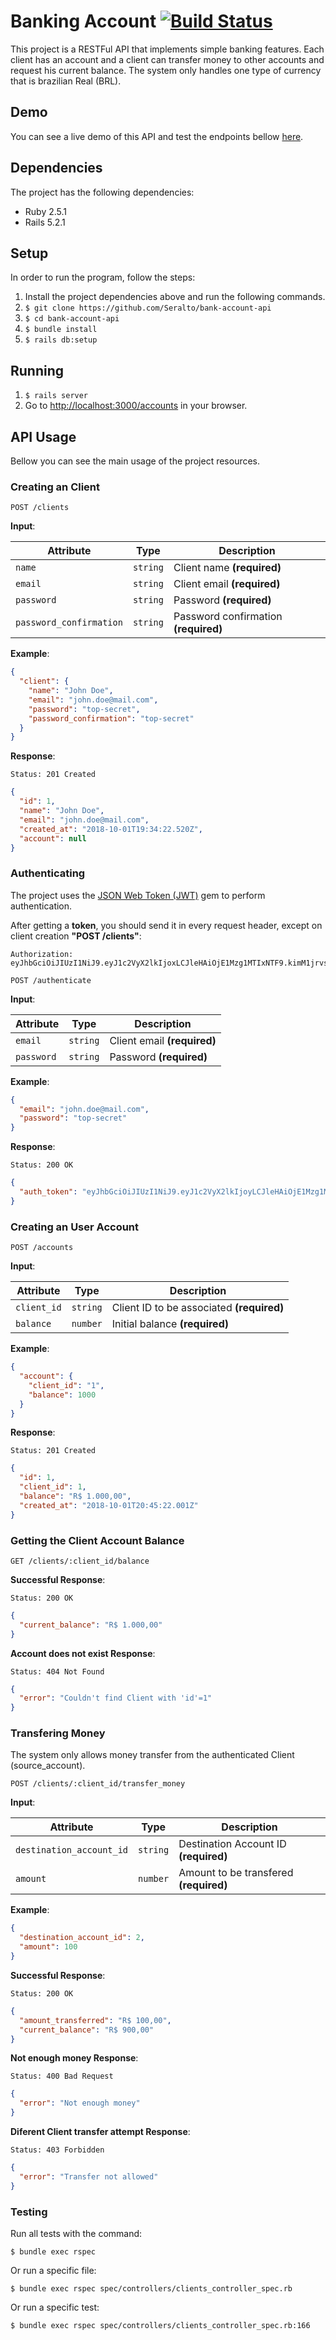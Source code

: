 # Banking Account [![Build Status](https://travis-ci.org/Seralto/bank-account-api.svg?branch=master)](https://travis-ci.org/Seralto/bank-account-api)
This project is a RESTFul API that implements simple banking features.
Each client has an account and a client can transfer money to other accounts and request his current balance.
The system only handles one type of currency that is brazilian Real (BRL).

## Demo
You can see a live demo of this API and test the endpoints bellow [here](https://bank-account-api.herokuapp.com/accounts).

## Dependencies
The project has the following dependencies:

* Ruby 2.5.1
* Rails 5.2.1

## Setup
In order to run the program, follow the steps:

1. Install the project dependencies above and run the following commands.
2. `$ git clone https://github.com/Seralto/bank-account-api`
3. `$ cd bank-account-api`
4. `$ bundle install`
5. `$ rails db:setup`

## Running
1. `$ rails server`
2. Go to [http://localhost:3000/accounts](http://localhost:3000/accounts) in your browser.

## API Usage
Bellow you can see the main usage of the project resources.

### Creating an Client

```
POST /clients
```

**Input**:

Attribute	|	Type	|	Description
----	|	----	|	----
`name`	|	`string`	|	Client name **(required)**
`email`	|	`string`	|	Client email **(required)**
`password`	|	`string`	|	Password **(required)**
`password_confirmation`	|	`string`	|	Password confirmation **(required)**

**Example**:

```json
{
  "client": {
    "name": "John Doe",
    "email": "john.doe@mail.com",
    "password": "top-secret",
    "password_confirmation": "top-secret"
  }
}
```

**Response**:

```
Status: 201 Created
```
```json
{
  "id": 1,
  "name": "John Doe",
  "email": "john.doe@mail.com",
  "created_at": "2018-10-01T19:34:22.520Z",
  "account": null
}
```

### Authenticating
The project uses the [JSON Web Token (JWT)](https://github.com/jwt/ruby-jwt) gem to perform authentication.

After getting a **token**, you should send it in every request header, except on client creation **"POST /clients"**:

```
Authorization: eyJhbGciOiJIUzI1NiJ9.eyJ1c2VyX2lkIjoxLCJleHAiOjE1Mzg1MTIxNTF9.kimM1jrvsEozyzRHlskDugikZWk0l_W8yU7yNzRwZ1I
```

```
POST /authenticate
```

**Input**:

Attribute	|	Type	|	Description
----	|	----	|	----
`email`	|	`string`	|	Client email **(required)**
`password`	|	`string`	|	Password **(required)**

**Example**:

```json
{
  "email": "john.doe@mail.com",
  "password": "top-secret"
}
```

**Response**:

```
Status: 200 OK
```
```json
{
  "auth_token": "eyJhbGciOiJIUzI1NiJ9.eyJ1c2VyX2lkIjoyLCJleHAiOjE1Mzg1MTIzNTN9.d6ej60b8BleH15-8Dpy57uabyK9JEQFFeqbK0RXDHO8"
}
```

### Creating an User Account

```
POST /accounts
```

**Input**:

Attribute	|	Type	|	Description
----	|	----	|	----
`client_id`	|	`string`	|	Client ID to be associated **(required)**
`balance`	|	`number`	|	Initial balance **(required)**

**Example**:

```json
{
  "account": {
    "client_id": "1",
    "balance": 1000
  }
}
```

**Response**:

```
Status: 201 Created
```
```json
{
  "id": 1,
  "client_id": 1,
  "balance": "R$ 1.000,00",
  "created_at": "2018-10-01T20:45:22.001Z"
}
```

### Getting the Client Account Balance

```
GET /clients/:client_id/balance
```

**Successful Response**:

```
Status: 200 OK
```
```json
{
  "current_balance": "R$ 1.000,00"
}
```

**Account does not exist Response**:

```
Status: 404 Not Found
```
```json
{
  "error": "Couldn't find Client with 'id'=1"
}
```

### Transfering Money

The system only allows money transfer from the authenticated Client (source_account).

```
POST /clients/:client_id/transfer_money
```

**Input**:

Attribute	|	Type	|	Description
----	|	----	|	----
`destination_account_id`	|	`string`	|	Destination Account ID **(required)**
`amount`	|	`number`	|	Amount to be transfered **(required)**

**Example**:

```json
{
  "destination_account_id": 2,
  "amount": 100
}
```

**Successful Response**:

```
Status: 200 OK
```
```json
{
  "amount_transferred": "R$ 100,00",
  "current_balance": "R$ 900,00"
}
```

**Not enough money Response**:
```
Status: 400 Bad Request
```
```json
{
  "error": "Not enough money"
}
```

**Diferent Client transfer attempt Response**:
```
Status: 403 Forbidden
```
```json
{
  "error": "Transfer not allowed"
}
```

### Testing
Run all tests with the command:

```shell
$ bundle exec rspec
```

Or run a specific file:

```shell
$ bundle exec rspec spec/controllers/clients_controller_spec.rb
```

Or run a specific test:

```shell
$ bundle exec rspec spec/controllers/clients_controller_spec.rb:166
```